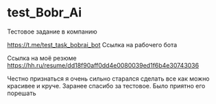 # test_Bobr_Ai
Тестовое задание в компанию

https://t.me/test_task_bobrai_bot
Ссылка на рабочего бота

Ссылка на моё резюме https://hh.ru/resume/dd18f90aff0dd4e0080039ed1f6b4e30743036

Честно признаться я очень сильно старался сделать все как можно красивее и круче.
Заранее спасибо за тестовое. Было приятно его порешать

